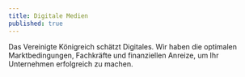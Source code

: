 ```yaml
---
title: Digitale Medien
published: true
---
```


Das Vereinigte Königreich schätzt Digitales. Wir haben die optimalen Marktbedingungen, Fachkräfte und finanziellen Anreize, um Ihr Unternehmen erfolgreich zu machen.
